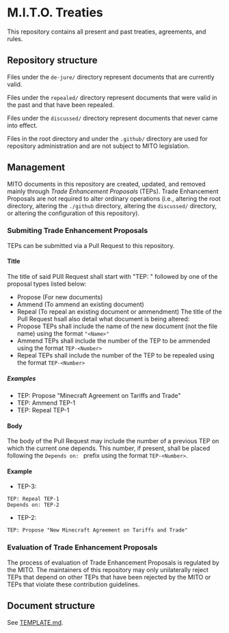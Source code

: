 # M.I.T.O. Treaties
This repository contains all present and past treaties, agreements, and rules.

## Repository structure
Files under the `de-jure/` directory represent documents that are currently valid.

Files under the `repealed/` directory represent documents that were valid in the past and that have been repealed.

Files under the `discussed/` directory represent documents that never came into effect.

Files in the root directory and under the `.github/` directory are used for repository administration and are not subject to MITO legislation.

## Management
MITO documents in this repository are created, updated, and removed mainly through _Trade Enhancement Proposals_ (TEPs). Trade Enhancement Proposals are not required to alter ordinary operations (i.e., altering the root directory, altering the `./github` directory, altering the `discussed/` directory, or altering the configuration of this repository).

### Submiting Trade Enhancement Proposals
TEPs can be submitted via a Pull Request to this repository.

#### Title
The title of said PUll Request shall start with "TEP: " followed by one of the proposal types listed below:
- Propose (For new documents)
- Ammend (To ammend an existing document)
- Repeal (To repeal an existing document or ammendment)
The title of the Pull Request hsall also detail what document is being altered:
- Propose TEPs shall include the name of the new document (not the file name) using the format `"<Name>"`
- Ammend TEPs shall include the number of the TEP to be ammended using the format `TEP-<Number>`
- Repeal TEPs shall include the number of the TEP to be repealed using the format `TEP-<Number>`

##### Examples
- TEP: Propose "Minecraft Agreement on Tariffs and Trade"
- TEP: Ammend TEP-1
- TEP: Repeal TEP-1

#### Body
The body of the Pull Request may include the number of a previous TEP on which the current one depends. This number, if present, shall be placed following the `Depends on: ` prefix using the format `TEP-<Number>`.

#### Example
- TEP-3:
```
TEP: Repeal TEP-1
Depends on: TEP-2
```
- TEP-2:
```
TEP: Propose "New Minecraft Agreement on Tariffs and Trade"
```

### Evaluation of Trade Enhancement Proposals
The process of evaluation of Trade Enhancement Proposals is regulated by the MITO. The maintainers of this repository may only unilaterally reject TEPs that depend on other TEPs that have been rejected by the MITO or TEPs that violate these contribution guidelines.

## Document structure
See [TEMPLATE.md](TEMPLATE.md).
